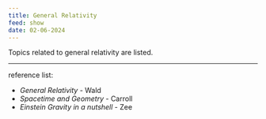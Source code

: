 ```yaml
---
title: General Relativity
feed: show
date: 02-06-2024
---
```

Topics related to general relativity are listed.

---
reference list:
- *General Relativity* - Wald
- *Spacetime and Geometry* - Carroll
- *Einstein Gravity in a nutshell* - Zee